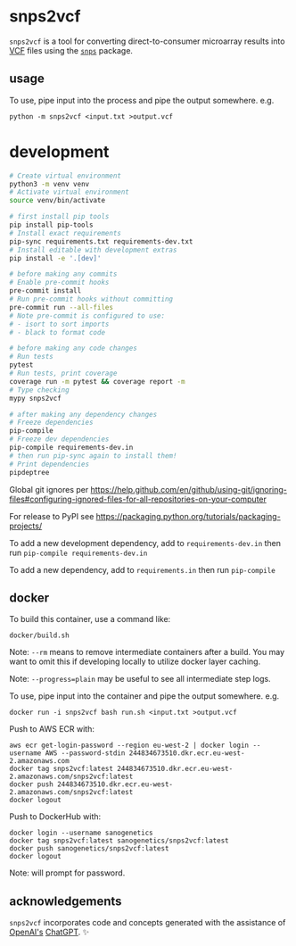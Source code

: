 snps2vcf
========

`snps2vcf` is a tool for converting direct-to-consumer microarray results into
[VCF](https://www.ncbi.nlm.nih.gov/pmc/articles/PMC3137218/) files using the
[`snps`](https://pypi.org/project/snps/) package.

usage
-----

To use, pipe input into the process and pipe the output somewhere. e.g.

```
python -m snps2vcf <input.txt >output.vcf
```

development
===========

```sh
# Create virtual environment
python3 -m venv venv
# Activate virtual environment
source venv/bin/activate

# first install pip tools
pip install pip-tools
# Install exact requirements
pip-sync requirements.txt requirements-dev.txt
# Install editable with development extras
pip install -e '.[dev]'

# before making any commits
# Enable pre-commit hooks
pre-commit install
# Run pre-commit hooks without committing
pre-commit run --all-files
# Note pre-commit is configured to use:
# - isort to sort imports
# - black to format code

# before making any code changes
# Run tests
pytest
# Run tests, print coverage
coverage run -m pytest && coverage report -m
# Type checking
mypy snps2vcf

# after making any dependency changes
# Freeze dependencies
pip-compile
# Freeze dev dependencies
pip-compile requirements-dev.in
# then run pip-sync again to install them!
# Print dependencies
pipdeptree
```

Global git ignores per https://help.github.com/en/github/using-git/ignoring-files#configuring-ignored-files-for-all-repositories-on-your-computer

For release to PyPI see https://packaging.python.org/tutorials/packaging-projects/

To add a new development dependency, add to `requirements-dev.in` then run `pip-compile requirements-dev.in`

To add a new dependency, add to `requirements.in` then run `pip-compile`


docker
------

To build this container, use a command like:

```
docker/build.sh
```

Note: `--rm` means to remove intermediate containers after a build. You may want to omit this if developing locally to utilize docker layer caching.

Note: `--progress=plain` may be useful to see all intermediate step logs.

To use, pipe input into the container and pipe the output somewhere. e.g.

```
docker run -i snps2vcf bash run.sh <input.txt >output.vcf
```

Push to AWS ECR with:

```
aws ecr get-login-password --region eu-west-2 | docker login --username AWS --password-stdin 244834673510.dkr.ecr.eu-west-2.amazonaws.com
docker tag snps2vcf:latest 244834673510.dkr.ecr.eu-west-2.amazonaws.com/snps2vcf:latest
docker push 244834673510.dkr.ecr.eu-west-2.amazonaws.com/snps2vcf:latest
docker logout
```

Push to DockerHub with:

```
docker login --username sanogenetics
docker tag snps2vcf:latest sanogenetics/snps2vcf:latest
docker push sanogenetics/snps2vcf:latest
docker logout
```

Note: will prompt for password.

acknowledgements
----------------
`snps2vcf` incorporates code and concepts generated with the assistance of
[OpenAI's](https://openai.com) [ChatGPT](https://chatgpt.com). ✨
